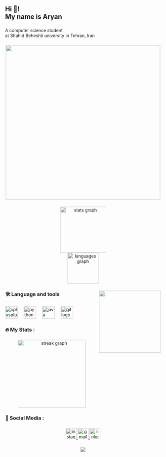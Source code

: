 <h2 align="left">Hi 👋! <br>My name is Aryan</h2>

###

<p align="left">A computer science student<br>at Shahid Beheshti university in Tehran, Iran</p>

###

<div align="center">
  <img height="500" src="https://iili.io/2yAwQyX.gif"  />
</div>

###

<div align="center">
  <img src="https://github-readme-stats.vercel.app/api?username=AryanGh-Imp&hide_title=false&hide_rank=false&show_icons=true&include_all_commits=true&count_private=true&disable_animations=false&theme=apprentice&locale=en&hide_border=false" height="149" alt="stats graph" /> <br>
  <img src="https://github-readme-stats.vercel.app/api/top-langs?username=AryanGh-Imp&locale=en&hide_title=false&layout=compact&card_width=320&langs_count=3&theme=apprentice&hide_border=false" height="100" alt="languages graph"  />
</div>

###

<img align="right" height="200" src="https://steamuserimages-a.akamaihd.net/ugc/2285080980003852605/007AE54D101FB10E98D6B1AC426DC95E07FFE6DD/?imw=5000&imh=5000&ima=fit&impolicy=Letterbox&imcolor=%23000000&letterbox=false"  />

###


<h3 align="left">🛠 Language and tools</h3>


###

<div align="left">
  <img src="https://cdn.jsdelivr.net/gh/devicons/devicon/icons/cplusplus/cplusplus-original.svg" height="40" alt="cplusplus logo"  />
  <img width="12" />
  <img src="https://cdn.jsdelivr.net/gh/devicons/devicon/icons/python/python-original.svg" height="40" alt="python logo"  />
  <img width="12" />
  <img src="https://cdn.jsdelivr.net/gh/devicons/devicon/icons/java/java-original.svg" height="40" alt="java logo"  />
  <img width="12" />
  <img src="https://cdn.jsdelivr.net/gh/devicons/devicon/icons/git/git-original.svg" height="40" alt="git logo"  />
</div>


###


<h3 align="left">🔥   My Stats :</h3>

###



<div align="center">
  <img src="https://streak-stats.demolab.com?user=AryanGh-Imp&locale=en&mode=daily&theme=dark&hide_border=false&border_radius=5&order=3" height="220" alt="streak graph"  />
</div>

###

<h3 align="left">📱  Social Media :</h3>

###


<div align="center">
  
  <a href="https://www.instagram.com/aryan_gh.pv?igsh=MXZpOXc4ZmxwbzRqYw%3D%3D&utm_source=qr" target="_blank">
    <img src="https://img.shields.io/static/v1?message=Instagram&logo=instagram&label=&color=E4405F&logoColor=white&labelColor=&style=for-the-badge" height="35" alt="instagram logo"  />
  </a>
  <a href="aryan.ghasemi.imp@gmail.com" target="_blank">
    <img src="https://img.shields.io/static/v1?message=Gmail&logo=gmail&label=&color=D14836&logoColor=white&labelColor=&style=for-the-badge" height="35" alt="gmail logo"  />
  </a>
  <a href="https://www.linkedin.com/in/aryan-ghasemi-7ab454351?utm_source=share&utm_campaign=share_via&utm_content=profile&utm_medium=ios_app" target="_blank">
    <img src="https://img.shields.io/static/v1?message=LinkedIn&logo=linkedin&label=&color=0077B5&logoColor=white&labelColor=&style=for-the-badge" height="35" alt="linkedin logo"  />
  </a>
</div>


###

<div align="center">
  <img src="https://visitor-badge.laobi.icu/badge?page_id=AryanGh-Imp.AryanGh-Imp&"  />
</div>

###



